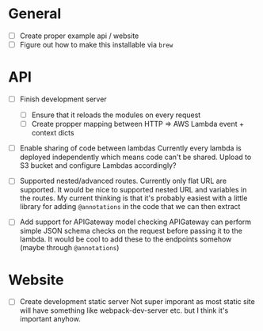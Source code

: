 
# General

- [ ] Create proper example api / website
- [ ] Figure out how to make this installable via `brew`

# API

- [ ] Finish development server
  - [ ] Ensure that it reloads the modules on every request
  - [ ] Create propper mapping between HTTP => AWS Lambda event + context dicts

- [ ] Enable sharing of code between lambdas
Currently every lambda is deployed independently which means code can't be shared.
Upload to S3 bucket and configure Lambdas accordingly?

- [ ] Supported nested/advanced routes.
Currently only flat URL are supported. It would be nice to supported nested URL and variables
in the routes. My current thinking is that it's probably easiest with a little library for
adding `@annotations` in the code that we can then extract

- [ ] Add support for APIGateway model checking
APIGateway can perform simple JSON schema checks on the request before passing it to the lambda.
It would be cool to add these to the endpoints somehow (maybe through `@annotations`)

# Website

- [ ] Create development static server
Not super imporant as most static site will have something like webpack-dev-server etc. but
I think it's important anyhow.
